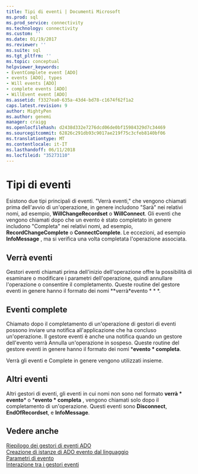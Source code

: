 ```yaml
---
title: Tipi di eventi | Documenti Microsoft
ms.prod: sql
ms.prod_service: connectivity
ms.technology: connectivity
ms.custom: ''
ms.date: 01/19/2017
ms.reviewer: ''
ms.suite: sql
ms.tgt_pltfrm: ''
ms.topic: conceptual
helpviewer_keywords:
- EventComplete event [ADO]
- events [ADO], types
- Will events [ADO]
- complete events [ADO]
- WillEvent event [ADO]
ms.assetid: f3327ea0-635a-43d4-bd78-c1674f62f1a2
caps.latest.revision: 9
author: MightyPen
ms.author: genemi
manager: craigg
ms.openlocfilehash: d2438d332e7276dcd06de0bf15984329d7c34469
ms.sourcegitcommit: 62826c291db93c9017ae219f75c3cfeb8140bf06
ms.translationtype: MT
ms.contentlocale: it-IT
ms.lasthandoff: 06/11/2018
ms.locfileid: "35273110"
---
```

# <a name="types-of-events"></a>Tipi di eventi
Esistono due tipi principali di eventi. "Verrà eventi," che vengono chiamati prima dell'avvio di un'operazione, in genere includono "Sarà" nei relativi nomi, ad esempio, **WillChangeRecordset** o **WillConnect**. Gli eventi che vengono chiamati dopo che un evento è stato completato in genere includono "Completa" nei relativi nomi, ad esempio, **RecordChangeComplete** o **ConnectComplete**. Le eccezioni, ad esempio **InfoMessage** , ma si verifica una volta completata l'operazione associata.  
  
## <a name="will-events"></a>Verrà eventi  
 Gestori eventi chiamati prima dell'inizio dell'operazione offre la possibilità di esaminare o modificare i parametri dell'operazione, quindi annullare l'operazione o consentire il completamento. Queste routine del gestore eventi in genere hanno il formato dei nomi **verrà*evento * * *.  
  
## <a name="complete-events"></a>Eventi complete  
 Chiamato dopo il completamento di un'operazione di gestori di eventi possono inviare una notifica all'applicazione che ha concluso un'operazione. Il gestore eventi è anche una notifica quando un gestore dell'evento verrà Annulla un'operazione in sospeso. Queste routine del gestore eventi in genere hanno il formato dei nomi ***evento * completa**.  
  
 Verrà gli eventi e Complete in genere vengono utilizzati insieme.  
  
## <a name="other-events"></a>Altri eventi  
 Altri gestori di eventi, gli eventi in cui nomi non sono nel formato **verrà * evento*** o ***evento * completa** , vengono chiamati solo dopo il completamento di un'operazione. Questi eventi sono **Disconnect**, **EndOfRecordset**, e **InfoMessage**.  
  
## <a name="see-also"></a>Vedere anche  
 [Riepilogo dei gestori di eventi ADO](../../../ado/guide/data/ado-event-handler-summary.md)   
 [Creazione di istanze di ADO evento dal linguaggio](../../../ado/guide/data/ado-event-instantiation-by-language.md)   
 [Parametri di evento](../../../ado/guide/data/event-parameters.md)   
 [Interazione tra i gestori eventi](../../../ado/guide/data/how-event-handlers-work-together.md)
